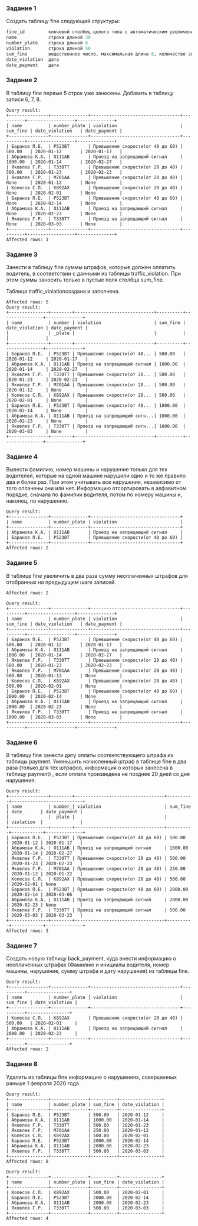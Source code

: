 ### Задание 1
Создать таблицу fine следующей структуры:
```sql
fine_id         ключевой столбец целого типа с автоматическим увеличением значения ключа на 1
name            строка длиной 30
number_plate    строка длиной 6
violation       строка длиной 50
sum_fine        вещественное число, максимальная длина 8, количество знаков после запятой 2
date_violation  дата
date_payment    дата
```

### Задание 2
В таблицу fine первые 5 строк уже занесены. Добавить в таблицу записи 6, 7, 8.
```
Query result:
+---------------+--------------+----------------------------------+----------+------------------+--------------+
| name          | number_plate | violation                        | sum_fine | date_violation   | date_payment |
+---------------+--------------+----------------------------------+----------+------------------+--------------+
| Баранов П.Е.  | Р523ВТ       | Превышение скорости(от 40 до 60) | 500.00   | 2020-01-12       | 2020-01-17   |
| Абрамова К.А. | О111АВ       | Проезд на запрещающий сигнал     | 1000.00  | 2020-01-14       | 2020-02-27   |
| Яковлев Г.Р.  | Т330ТТ       | Превышение скорости(от 20 до 40) | 500.00   | 2020-01-23       | 2020-02-23   |
| Яковлев Г.Р.  | М701АА       | Превышение скорости(от 20 до 40) | None     | 2020-01-12       | None         |
| Колесов С.П.  | К892АХ       | Превышение скорости(от 20 до 40) | None     | 2020-02-01       | None         |
| Баранов П.Е.  | Р523ВТ       | Превышение скорости(от 40 до 60) | None     | 2020-02-14       | None         |
| Абрамова К.А. | О111АВ       | Проезд на запрещающий сигнал     | None     | 2020-02-23       | None         |
| Яковлев Г.Р.  | Т330ТТ       | Проезд на запрещающий сигнал     | None     | 2020-03-03       | None         |
+---------------+--------------+----------------------------------+----------+------------------+--------------+
Affected rows: 3
```

### Задание 3
Занести в таблицу fine суммы штрафов, которые должен оплатить водитель, в соответствии с данными из таблицы traffic_violation. При этом суммы заносить только в пустые поля столбца  sum_fine.

Таблица traffic_violationсоздана и заполнена.
```
Affected rows: 5
Query result:
+---------------+--------+------------------------------+----------+----------------+--------------+
| name          | number | violation                    | sum_fine | date_violation | date_payment |
|               | _plate |                              |          |                |              |
+---------------+--------+------------------------------+----------+----------------+--------------+
| Баранов П.Е.  | Р523ВТ | Превышение скорости(от 40... | 500.00   | 2020-01-12     | 2020-01-17   |
| Абрамова К.А. | О111АВ | Проезд на запрещающий сигнал | 1000.00  | 2020-01-14     | 2020-02-27   |
| Яковлев Г.Р.  | Т330ТТ | Превышение скорости(от 20... | 500.00   | 2020-01-23     | 2020-02-23   |
| Яковлев Г.Р.  | М701АА | Превышение скорости(от 20... | 500.00   | 2020-01-12     | None         |
| Колесов С.П.  | К892АХ | Превышение скорости(от 20... | 500.00   | 2020-02-01     | None         |
| Баранов П.Е.  | Р523ВТ | Превышение скорости(от 40... | 1000.00  | 2020-02-14     | None         |
| Абрамова К.А. | О111АВ | Проезд на запрещающий сигн...| 1000.00  | 2020-02-23     | None         |
| Яковлев Г.Р.  | Т330ТТ | Проезд на запрещающий сигн...| 1000.00  | 2020-03-03     | None         |
+---------------+--------+------------------------------+----------+----------------+--------------+
```

### Задание 4
Вывести фамилию, номер машины и нарушение только для тех водителей, которые на одной машине нарушили одно и то же правило   два и более раз. При этом учитывать все нарушения, независимо от того оплачены они или нет. Информацию отсортировать в алфавитном порядке, сначала по фамилии водителя, потом по номеру машины и, наконец, по нарушению.
```
Query result:
+---------------+--------------+----------------------------------+
| name          | number_plate | violation                        |
+---------------+--------------+----------------------------------+
| Абрамова К.А. | О111АВ       | Проезд на запрещающий сигнал     |
| Баранов П.Е.  | Р523ВТ       | Превышение скорости(от 40 до 60) |
+---------------+--------------+----------------------------------+
Affected rows: 2
```

### Задание 5
В таблице fine увеличить в два раза сумму неоплаченных штрафов для отобранных на предыдущем шаге записей. 
```
Affected rows: 2

Query result:
+---------------+--------------+----------------------------------+----------+------------------+--------------+
| name          | number_plate | violation                        | sum_fine | date_violation   | date_payment |
+---------------+--------------+----------------------------------+----------+------------------+--------------+
| Баранов П.Е.  | Р523ВТ       | Превышение скорости(от 40 до 60) | 500.00   | 2020-01-12       | 2020-01-17   |
| Абрамова К.А. | О111АВ       | Проезд на запрещающий сигнал     | 1000.00  | 2020-01-14       | 2020-02-27   |
| Яковлев Г.Р.  | Т330ТТ       | Превышение скорости(от 20 до 40) | 500.00   | 2020-01-23       | 2020-02-23   |
| Яковлев Г.Р.  | М701АА       | Превышение скорости(от 20 до 40) | 500.00   | 2020-01-12       | None         |
| Колесов С.П.  | К892АХ       | Превышение скорости(от 20 до 40) | 500.00   | 2020-02-01       | None         |
| Баранов П.Е.  | Р523ВТ       | Превышение скорости(от 40 до 60) | 2000.00  | 2020-02-14       | None         |
| Абрамова К.А. | О111АВ       | Проезд на запрещающий сигнал     | 2000.00  | 2020-02-23       | None         |
| Яковлев Г.Р.  | Т330ТТ       | Проезд на запрещающий сигнал     | 1000.00  | 2020-03-03       | None         |
+---------------+--------------+----------------------------------+----------+------------------+--------------+
```

### Задание 6
В таблицу fine занести дату оплаты соответствующего штрафа из таблицы payment. Уменьшить начисленный штраф в таблице fine в два раза  (только для тех штрафов, информация о которых занесена в таблицу payment) , если оплата произведена не позднее 20 дней со дня нарушения.
```
Query result:
+---------------+--------+----------------------------------+----------+---------------------------+
| name          | number_| violation                        | sum_fine | date_      | date_payment |
|               |  plate |                                  |          | violation  |              |
+---------------+--------+----------------------------------+----------+------------+--------------+
| Баранов П.Е.  | Р523ВТ | Превышение скорости(от 40 до 60) | 500.00   | 2020-01-12 | 2020-01-17   |
| Абрамова К.А. | О111АВ | Проезд на запрещающий сигнал     | 1000.00  | 2020-01-14 | 2020-02-27   |
| Яковлев Г.Р.  | Т330ТТ | Превышение скорости(от 20 до 40) | 500.00   | 2020-01-23 | 2020-02-23   |
| Яковлев Г.Р.  | М701АА | Превышение скорости(от 20 до 40) | 250.00   | 2020-01-12 | 2020-01-22   |
| Колесов С.П.  | К892АХ | Превышение скорости(от 20 до 40) | 500.00   | 2020-02-01 | None         |
| Баранов П.Е.  | Р523ВТ | Превышение скорости(от 40 до 60) | 2000.00  | 2020-02-14 | 2020-03-06   |
| Абрамова К.А. | О111АВ | Проезд на запрещающий сигнал     | 2000.00  | 2020-02-23 | None         |
| Яковлев Г.Р.  | Т330ТТ | Проезд на запрещающий сигнал     | 500.00   | 2020-03-03 | 2020-03-23   |
+---------------+--------+----------------------------------+----------+------------+--------------+
Affected rows: 3
```

### Задание 7
Создать новую таблицу back_payment, куда внести информацию о неоплаченных штрафах (Фамилию и инициалы водителя, номер машины, нарушение, сумму штрафа  и  дату нарушения) из таблицы fine.
```
Query result:
+---------------+--------------+----------------------------------+----------+----------------+
| name          | number_plate | violation                        | sum_fine | date_violation |
+---------------+--------------+----------------------------------+----------+----------------+
| Колесов С.П.  | К892АХ       | Превышение скорости(от 20 до 40) | 500.00   | 2020-02-01     |
| Абрамова К.А. | О111АВ       | Проезд на запрещающий сигнал     | 2000.00  | 2020-02-23     |
+---------------+--------------+----------------------------------+----------+----------------+
Affected rows: 2
```

### Задание 8
Удалить из таблицы fine информацию о нарушениях, совершенных раньше 1 февраля 2020 года.
```
Query result:
+---------------+--------------+----------+----------------+
| name          | number_plate | sum_fine | date_violation |
+---------------+--------------+----------+----------------+
| Баранов П.Е.  | Р523ВТ       | 500.00   | 2020-01-12     |
| Абрамова К.А. | О111АВ       | 1000.00  | 2020-01-14     |
| Яковлев Г.Р.  | Т330ТТ       | 500.00   | 2020-01-23     |
| Яковлев Г.Р.  | М701АА       | 250.00   | 2020-01-12     |
| Колесов С.П.  | К892АХ       | 500.00   | 2020-02-01     |
| Баранов П.Е.  | Р523ВТ       | 2000.00  | 2020-02-14     |
| Абрамова К.А. | О111АВ       | 2000.00  | 2020-02-23     |
| Яковлев Г.Р.  | Т330ТТ       | 500.00   | 2020-03-03     |
+---------------+--------------+----------+----------------+
Affected rows: 8

Query result:
+---------------+--------------+----------+----------------+
| name          | number_plate | sum_fine | date_violation |
+---------------+--------------+----------+----------------+
| Колесов С.П.  | К892АХ       | 500.00   | 2020-02-01     |
| Баранов П.Е.  | Р523ВТ       | 2000.00  | 2020-02-14     |
| Абрамова К.А. | О111АВ       | 2000.00  | 2020-02-23     |
| Яковлев Г.Р.  | Т330ТТ       | 500.00   | 2020-03-03     |
+---------------+--------------+----------+----------------+
Affected rows: 4
```

